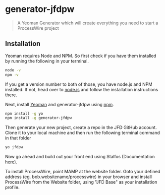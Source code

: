 # generator-jfdpw
> A Yeoman Generator which will create everything you need to start a ProcessWire project

## Installation

Yeoman requires Node and NPM. So first check if you have them installed by running the following in your terminal.
```bash
node -v
npm -v
```
If you get a version number to both of those, you have node.js and NPM installed. If not, head over to [node.js](https://nodejs.org/) and follow the installation instructions there.

Next, install [Yeoman](http://yeoman.io) and generator-jfdpw using [npm](https://www.npmjs.com/).

```bash
npm install -g yo
npm install -g generator-jfdpw
```

Then generate your new project, create a repo in the JFD GitHub account. Clone it to your local machine and then run the following terminal command in that folder

```bash
yo jfdpw
```

Now go ahead and build out your front end using Stalfos (Documentation [here](https://stalfos.io/)).

To install ProcessWire, point MAMP at the website folder. Goto your defined address (eg. bob.websitename/processwire) in your browser and install ProcessWire from the Website folder, using "JFD Base" as your installation profile.
